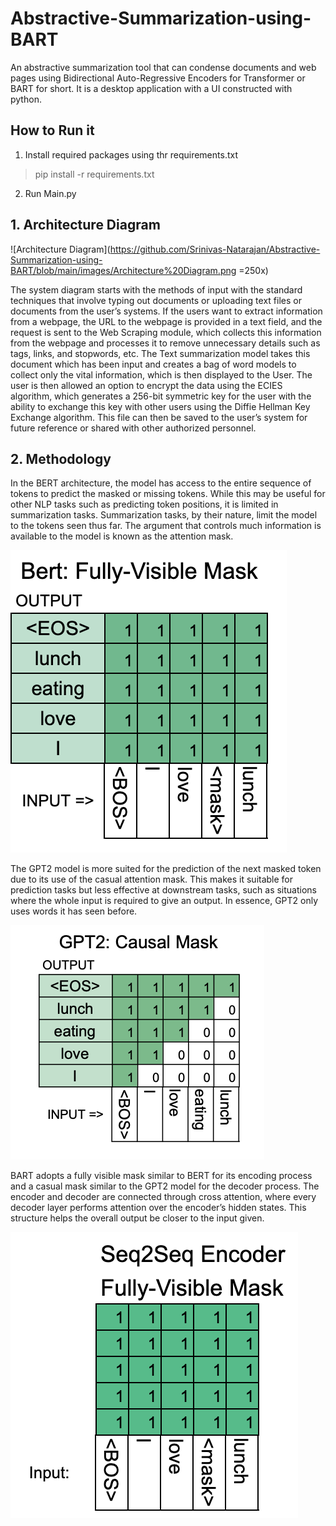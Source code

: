 # Abstractive-Summarization-using-BART
An abstractive summarization tool that can condense documents and web pages using Bidirectional Auto-Regressive Encoders for Transformer or BART for short. It is a desktop application with a UI constructed with python.

## How to Run it
  1. Install required packages using thr requirements.txt 
  > pip install -r requirements.txt
  2. Run Main.py


## 1. Architecture Diagram
![Architecture Diagram](https://github.com/Srinivas-Natarajan/Abstractive-Summarization-using-BART/blob/main/images/Architecture%20Diagram.png =250x)

<p>
The system diagram starts with the methods of input with the standard techniques that involve typing out documents or uploading text files or documents from the user’s systems. If the users want to extract information from a webpage, the URL to the webpage is provided in a text field, and the request is sent to the Web Scraping module, which collects this information from the webpage and processes it to remove unnecessary details such as tags, links, and stopwords, etc. The Text summarization model takes this document which has been input and creates a bag of word models to collect only the vital information, which is then displayed to the User. The user is then allowed an option to encrypt the data using the ECIES algorithm, which generates a 256-bit symmetric key for the user with the ability to exchange this key with other users using the Diffie Hellman Key Exchange algorithm. This file can then be saved to the user’s system for future reference or shared with other authorized personnel.
</p>

## 2. Methodology

<p>
In the BERT architecture, the model has access to the entire sequence of tokens to predict the masked or missing tokens. While this may be useful for other NLP tasks such as predicting token positions, it is limited in summarization tasks. Summarization tasks, by their nature, limit the model to the tokens seen thus far. The argument that controls much information is available to the model is known as the attention mask.
</p>

![BERT Mask](https://github.com/Srinivas-Natarajan/Abstractive-Summarization-using-BART/blob/main/images/BERT%20Mask.png)

<p>
The GPT2 model is more suited for the prediction of the next masked token due to its use of the casual attention mask. This makes it suitable for prediction tasks but less effective at downstream tasks, such as situations where the whole input is required to give an output. In essence, GPT2 only uses words it has seen before.
</p>

![GPT2 Mask](https://github.com/Srinivas-Natarajan/Abstractive-Summarization-using-BART/blob/main/images/GPT2%20mask.png)

<p>
BART adopts a fully visible mask similar to BERT for its encoding process and a casual mask similar to the GPT2 model for the decoder process. The encoder and decoder are connected through cross attention, where every decoder layer performs attention over the encoder’s hidden states. This structure helps the overall output be closer to the input given.
</p>

![BART Encoder Mask](https://github.com/Srinivas-Natarajan/Abstractive-Summarization-using-BART/blob/main/images/BART%20Encoder.png)

